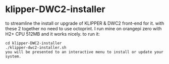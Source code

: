 # klipper-DWC2-installer
to streamline the install or upgrade of KLIPPER &amp; DWC2 front-end for it. 
with these 2 together no need to use octoprint.
I run mine on orangepi zero with H2+ CPU 512MB and it works nicely.
to run it:
```git clone https://github.com/manu7irl/klipper-DWC2-installer
cd klipper-DWC2-installer
./klipper-dwc2-installer.sh
you will be presented to an interactive menu to install or update your system.
